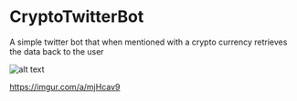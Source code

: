 # CryptoTwitterBot
A simple twitter bot that when mentioned with a crypto currency retrieves the data back to the user

![alt text](https://github.com/vcorr00/CryptoTwitterBot/blob/image.jpg?raw=true)

https://imgur.com/a/mjHcav9

